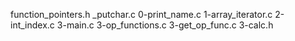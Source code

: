  function_pointers.h _putchar.c 0-print_name.c 1-array_iterator.c 2-int_index.c 3-main.c 3-op_functions.c 3-get_op_func.c 3-calc.h
